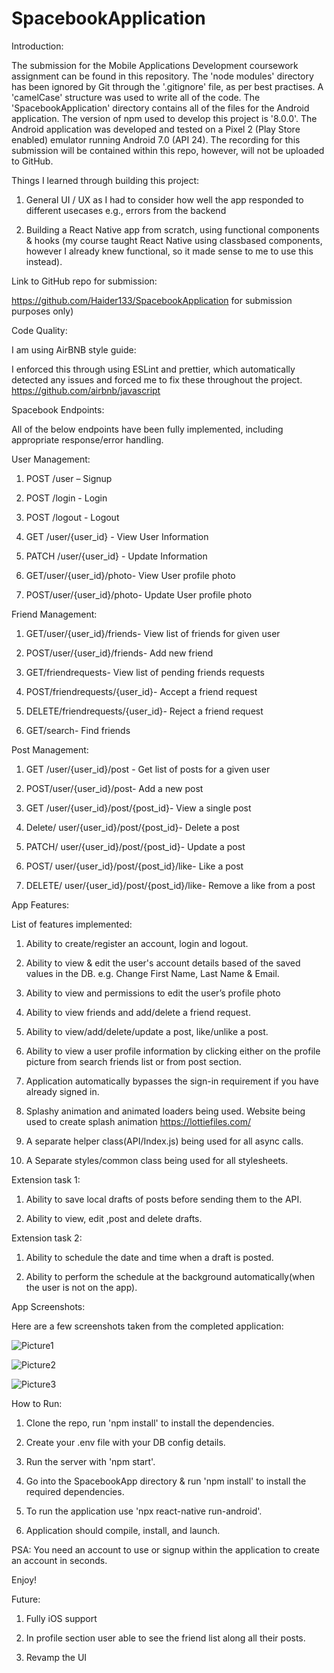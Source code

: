 # SpacebookApplication
 
Introduction:

The submission for the Mobile Applications Development coursework assignment can be found in this repository. The 'node modules' directory has been ignored by Git through the '.gitignore' file, as per best practises. A 'camelCase' structure was used to write all of the code. The 'SpacebookApplication' directory contains all of the files for the Android application. The version of npm used to develop this project is '8.0.0'. The Android application was developed and tested on a Pixel 2 (Play Store enabled) emulator running Android 7.0 (API 24). The recording for this submission will be contained within this repo, however, will not be uploaded to GitHub.

Things I learned through building this project:

1.	General UI / UX as I had to consider how well the app responded to different usecases e.g., errors from the backend

2.	Building a React Native app from scratch, using functional components & hooks (my course taught React Native using classbased components, however I already knew functional, so it made sense to me to use this instead).

Link to GitHub repo for submission:

https://github.com/Haider133/SpacebookApplication for submission purposes only)

Code Quality:

I am using AirBNB style guide:

I enforced this through using ESLint and prettier, which automatically detected any issues and forced me to fix these throughout the project. https://github.com/airbnb/javascript

Spacebook Endpoints:

All of the below endpoints have been fully implemented, including appropriate response/error handling.

User Management:

1.	POST /user – Signup

2.	POST /login - Login

3.	POST /logout - Logout

4.	GET /user/{user_id} - View User Information

5.	PATCH /user/{user_id} - Update Information

6.	GET/user/{user_id}/photo- View User profile photo

7.	POST/user/{user_id}/photo- Update User profile photo

Friend Management:

1.	GET/user/{user_id}/friends- View list of friends for given user

2.	POST/user/{user_id}/friends- Add new friend

3.	GET/friendrequests- View list of pending friends requests

4.	POST/friendrequests/{user_id}- Accept a friend request

5.	DELETE/friendrequests/{user_id}- Reject a friend request

6.	GET/search- Find friends

Post Management:

1.	GET /user/{user_id}/post - Get list of posts for a given user

2.	POST/user/{user_id}/post- Add a new post

3.	GET /user/{user_id}/post/{post_id}- View a single post

4.	Delete/ user/{user_id}/post/{post_id}- Delete a post

5.	PATCH/ user/{user_id}/post/{post_id}- Update a post

6.	POST/ user/{user_id}/post/{post_id}/like- Like a post

7.	DELETE/ user/{user_id}/post/{post_id}/like- Remove a like from a post

App Features:

List of features implemented:

1.	Ability to create/register an account, login and logout.

2.	Ability to view & edit the user's account details based of the saved values in the DB. e.g. Change First Name, Last Name & Email.

3.	Ability to view and permissions to edit the user’s profile photo

4.	Ability to view friends and add/delete a friend request.

5.	Ability to view/add/delete/update a post, like/unlike a post.

6.	Ability to view a user profile information by clicking either on the profile picture from search friends list or from post section.

7.	Application automatically bypasses the sign-in requirement if you have already signed in.

8.	Splashy animation and animated loaders being used. Website being used to create splash animation https://lottiefiles.com/

9.	A separate helper class(API/Index.js) being used for all async calls.

10. A Separate styles/common class being used for all stylesheets.

 Extension task 1:

1.	Ability to save local drafts of posts before sending them to the API.

2.	Ability to view, edit ,post and delete drafts.

Extension task 2:

1.	Ability to schedule the date and time when a draft is posted.

2.	Ability to perform the schedule at the background automatically(when the user is not on the app).

App Screenshots:

Here are a few screenshots taken from the completed application:

![Picture1](https://user-images.githubusercontent.com/99869892/158034520-81772779-8618-4002-9aa3-dddd9789857f.png)



![Picture2](https://user-images.githubusercontent.com/99869892/158034533-10021a8d-3364-45d9-9e60-5295e8e0a337.png)



![Picture3](https://user-images.githubusercontent.com/99869892/158034538-765ae809-b9fc-4c60-9758-c6d6fd8128e9.png)


How to Run:

1.	Clone the repo, run 'npm install' to install the dependencies.

2.	Create your .env file with your DB config details.

3.	Run the server with 'npm start'.

4.	Go into the SpacebookApp directory & run 'npm install' to install the required dependencies.

5.	To run the application use 'npx react-native run-android'.

6.	Application should compile, install, and launch.

 PSA: You need an account to use or signup within the application to create an account in seconds.

Enjoy!

Future:

1.	Fully iOS support

2.	In profile section user able to see the friend list along all their posts.

3.	Revamp the UI


